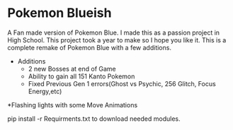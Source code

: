 # Pokemon Blueish
A Fan made version of Pokemon Blue. I made this as a passion project in High School. This project took a year to make so I hope you like it. This is a complete remake of Pokemon Blue with a few additions.
 - Additions
    - 2 new Bosses at end of Game
    - Ability to gain all 151 Kanto Pokemon
    - Fixed Previous Gen 1 errors(Ghost vs Psychic, 256 Glitch, Focus Energy,etc)

*Flashing lights with some Move Animations
 
pip install -r Requirments.txt to download needed modules.